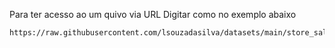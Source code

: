 Para ter acesso ao um quivo via URL 
Digitar como no exemplo abaixo
```bash
https://raw.githubusercontent.com/lsouzadasilva/datasets/main/store_sales_2022-2023.csv
```
